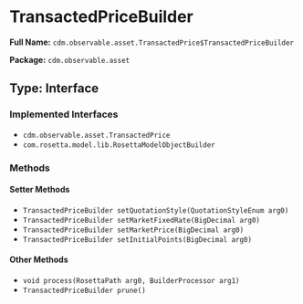 # TransactedPriceBuilder

**Full Name:** `cdm.observable.asset.TransactedPrice$TransactedPriceBuilder`

**Package:** `cdm.observable.asset`

## Type: Interface

### Implemented Interfaces

- `cdm.observable.asset.TransactedPrice`
- `com.rosetta.model.lib.RosettaModelObjectBuilder`

### Methods

#### Setter Methods

- `TransactedPriceBuilder setQuotationStyle(QuotationStyleEnum arg0)`
- `TransactedPriceBuilder setMarketFixedRate(BigDecimal arg0)`
- `TransactedPriceBuilder setMarketPrice(BigDecimal arg0)`
- `TransactedPriceBuilder setInitialPoints(BigDecimal arg0)`

#### Other Methods

- `void process(RosettaPath arg0, BuilderProcessor arg1)`
- `TransactedPriceBuilder prune()`

